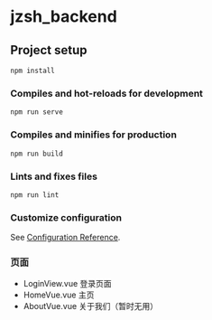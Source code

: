 # jzsh_backend

## Project setup

```
npm install
```

### Compiles and hot-reloads for development

```
npm run serve
```

### Compiles and minifies for production

```
npm run build
```

### Lints and fixes files

```
npm run lint
```

### Customize configuration

See [Configuration Reference](https://cli.vuejs.org/config/).

### 页面

- LoginView.vue 登录页面
- HomeVue.vue 主页
- AboutVue.vue 关于我们（暂时无用）
